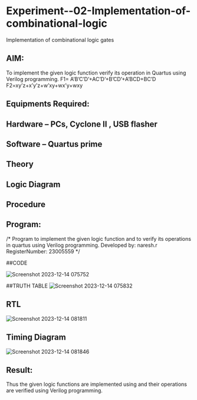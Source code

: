 # Experiment--02-Implementation-of-combinational-logic
Implementation of combinational logic gates
 
## AIM:
To implement the given logic function verify its operation in Quartus using Verilog programming.
 F1= A’B’C’D’+AC’D’+B’CD’+A’BCD+BC’D
F2=xy’z+x’y’z+w’xy+wx’y+wxy
 
 
 
## Equipments Required:
## Hardware – PCs, Cyclone II , USB flasher
## Software – Quartus prime


## Theory
 

## Logic Diagram
## Procedure
## Program:
/*
Program to implement the given logic function and to verify its operations in quartus using Verilog programming.
Developed by: naresh.r
RegisterNumber:  23005559
*/

##CODE

![Screenshot 2023-12-14 075752](https://github.com/feryjfgkuyfgewjfgew/Experiment--02-Implementation-of-combinational-logic-/assets/150319377/46b2411a-07a4-40f6-8bed-67cf9438c448)



##TRUTH TABLE
![Screenshot 2023-12-14 075832](https://github.com/feryjfgkuyfgewjfgew/Experiment--02-Implementation-of-combinational-logic-/assets/150319377/2137ad84-3682-480e-8338-674d889e1502)

## RTL

![Screenshot 2023-12-14 081811](https://github.com/feryjfgkuyfgewjfgew/Experiment--02-Implementation-of-combinational-logic-/assets/150319377/3bb4e114-de91-4450-bff5-3502949bd792)

## Timing Diagram

![Screenshot 2023-12-14 081846](https://github.com/feryjfgkuyfgewjfgew/Experiment--02-Implementation-of-combinational-logic-/assets/150319377/5fe024a8-f0ce-4f50-8256-417f7d6db560)

## Result:
Thus the given logic functions are implemented using  and their operations are verified using Verilog programming.

